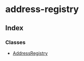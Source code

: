 # address-registry

## Index

### Classes

* [AddressRegistry](../classes/_address_registry_.addressregistry.md)

